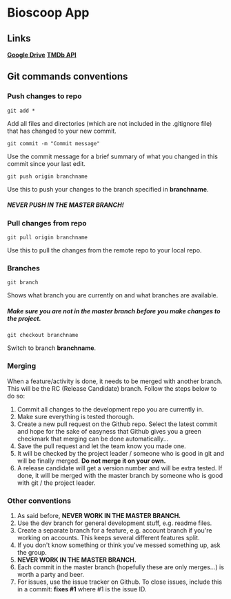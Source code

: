 # Bioscoop App


## Links

[**Google Drive**](https://drive.google.com/drive/u/1/folders/0B-eXbuoU1hYkeURRZXNlNG1uVGs "Group Google Drive")
[**TMDb API**](https://developers.themoviedb.org/3/getting-started "The Movie Database API Documentation")

## Git commands conventions

### Push changes to repo

```git
git add *
```
Add all files and directories (which are not included in the .gitignore file) that has changed to your new commit.

```git
git commit -m "Commit message"
```
Use the commit message for a brief summary of what you changed in this commit since your last edit.

```git
git push origin branchname
```
Use this to push your changes to the branch specified in __branchname__.
##### NEVER PUSH IN THE MASTER BRANCH!


### Pull changes from repo

```git
git pull origin branchname
```
Use this to pull the changes from the remote repo to your local repo.


### Branches

```git
git branch
```
Shows what branch you are currently on and what branches are available.
##### Make sure you are **not** in the master branch before you make changes to the project.

```git
git checkout branchname
```
Switch to branch __branchname__.


### Merging

When a feature/activity is done, it needs to be merged with another branch. This will be the RC (Release Candidate) branch. Follow the steps below to do so:
1. Commit all changes to the development repo you are currently in.
2. Make sure everything is tested thorough.
3. Create a new pull request on the Github repo. Select the latest commit and hope for the sake of easyness that Github gives you a green checkmark that merging can be done automatically...
4. Save the pull request and let the team know you made one.
5. It will be checked by the project leader / someone who is good in git and will be finally merged. **Do not merge it on your own.**
6. A release candidate will get a version number and will be extra tested. If done, it will be merged with the master branch by someone who is good with git / the project leader.


### Other conventions

1. As said before, **NEVER WORK IN THE MASTER BRANCH.**
2. Use the dev branch for general development stuff, e.g. readme files.
3. Create a separate branch for a feature, e.g. account branch if you're working on accounts. This keeps several different features split.
4. If you don't know something or think you've messed something up, ask the group.
5. **NEVER WORK IN THE MASTER BRANCH.**
6. Each commit in the master branch (hopefully these are only merges...) is worth a party and beer.
7. For issues, use the issue tracker on Github. To close issues, include this in a commit: __fixes #1__ where #1 is the issue ID.
